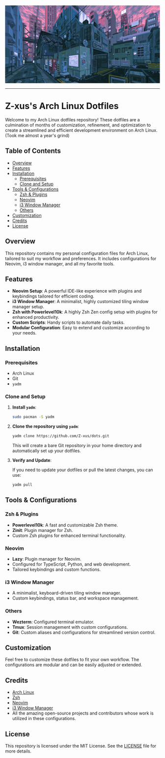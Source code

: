 ![Hello](.assets/YOO.gif)

---

# Z-xus's Arch Linux Dotfiles

Welcome to my Arch Linux dotfiles repository! These dotfiles are a culmination of months of customization, refinement, and optimization to create a streamlined and efficient development environment on Arch Linux.
(Took me almost a year's grind)

## Table of Contents

- [Overview](#overview)
- [Features](#features)
- [Installation](#installation)
  - [Prerequisites](#prerequisites)
  - [Clone and Setup](#clone-and-setup)
- [Tools & Configurations](#tools--configurations)
  - [Zsh & Plugins](#zsh--plugins)
  - [Neovim](#neovim)
  - [i3 Window Manager](#i3-window-manager)
  - [Others](#others)
- [Customization](#customization)
- [Credits](#credits)
- [License](#license)

## Overview

This repository contains my personal configuration files for Arch Linux, tailored to suit my workflow and preferences. It includes configurations for Neovim, i3 window manager, and all my favorite tools.

## Features

- **Neovim Setup**: A powerful IDE-like experience with plugins and keybindings tailored for efficient coding.
- **i3 Window Manager**: A minimalist, highly customized tiling window manager setup.
- **Zsh with Powerlevel10k**: A highly Zsh Zen config setup with plugins for enhanced productivity.
- **Custom Scripts**: Handy scripts to automate daily tasks.
- **Modular Configuration**: Easy to extend and customize according to your needs.

## Installation

### Prerequisites

- Arch Linux
- Git
- `yadm`

### Clone and Setup

1. **Install `yadm`**:

   ```bash
   sudo pacman -S yadm
   ```

2. **Clone the repository using `yadm`**:

   ```bash
   yadm clone https://github.com/Z-xus/dots.git
   ```

   This will create a bare Git repository in your home directory and automatically set up your dotfiles.

3. **Verify and Update**:

   If you need to update your dotfiles or pull the latest changes, you can use:

   ```bash
   yadm pull
   ```

## Tools & Configurations

### Zsh & Plugins

- **Powerlevel10k**: A fast and customizable Zsh theme.
- **Zinit**: Plugin manager for Zsh.
- Custom Zsh plugins for enhanced terminal functionality.

### Neovim

- **Lazy**: Plugin manager for Neovim.
- Configured for TypeScript, Python, and web development.
- Tailored keybindings and custom functions.

### i3 Window Manager

- A minimalist, keyboard-driven tiling window manager.
- Custom keybindings, status bar, and workspace management.

### Others

- **Wezterm**: Configured terminal emulator.
- **Tmux**: Session management with custom configurations.
- **Git**: Custom aliases and configurations for streamlined version control.

## Customization

Feel free to customize these dotfiles to fit your own workflow. The configurations are modular and can be easily adjusted or extended.

## Credits

- [Arch Linux](https://archlinux.org)
- [Zsh](https://www.zsh.org/)
- [Neovim](https://neovim.io/)
- [i3 Window Manager](https://i3wm.org/)
- All the amazing open-source projects and contributors whose work is utilized in these configurations.

## License

This repository is licensed under the MIT License. See the [LICENSE](LICENSE) file for more details.

